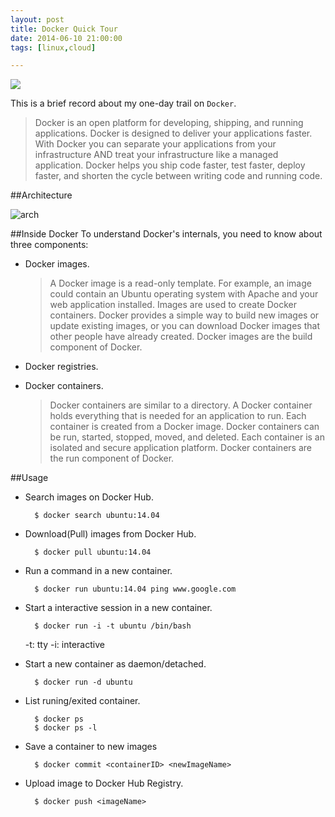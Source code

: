 ```yaml
---
layout: post
title: Docker Quick Tour
date: 2014-06-10 21:00:00
tags: [linux,cloud]

---
```


![](http://www.docker.com/static/img/nav/docker-logo-loggedout.png)

This is a brief record about my one-day trail on `Docker`.

> Docker is an open platform for developing, shipping, and running applications. Docker is designed to deliver your applications faster. With Docker you can separate your applications from your infrastructure AND treat your infrastructure like a managed application. Docker helps you ship code faster, test faster, deploy faster, and shorten the cycle between writing code and running code.

##Architecture

![arch](http://docs.docker.com/article-img/architecture.svg)

##Inside Docker
To understand Docker's internals, you need to know about three components:

- Docker images.

	> A Docker image is a read-only template. For example, an image could contain an Ubuntu operating system with Apache and your web application installed. Images are used to create Docker containers. Docker provides a simple way to build new images or update existing images, or you can download Docker images that other people have already created. Docker images are the build component of Docker.

- Docker registries.
- Docker containers.

	> Docker containers are similar to a directory. A Docker container holds everything that is needed for an application to run. Each container is created from a Docker image. Docker containers can be run, started, stopped, moved, and deleted. Each container is an isolated and secure application platform. Docker containers are the run component of Docker.

##Usage
- Search images on Docker Hub.

		$ docker search ubuntu:14.04

- Download(Pull) images from Docker Hub.

		$ docker pull ubuntu:14.04

- Run a command in a new container.

		$ docker run ubuntu:14.04 ping www.google.com

- Start a interactive session in a new container.

		$ docker run -i -t ubuntu /bin/bash
	-t: tty  -i: interactive

- Start a new container as daemon/detached.

		$ docker run -d ubuntu

- List runing/exited container.

		$ docker ps
		$ docker ps -l

- Save a container to new images

		$ docker commit <containerID> <newImageName>
- Upload image to Docker Hub Registry.

		$ docker push <imageName>
